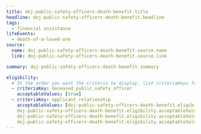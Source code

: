 ```yaml
---
title: doj-public-safety-officers-death-benefit.title
headline: doj-public-safety-officers-death-benefit.headline
tags:
  - financial assistance
lifeEvents:
  - death-of-a-loved-one
source:
  name: doj-public-safety-officers-death-benefit.source.name
  link: doj-public-safety-officers-death-benefit.source.link

summary: doj-public-safety-officers-death-benefit.summary

eligibility:
  # In the order you want the criteria to display, list criteriaKeys from the csv here, each followed by a comma-separated list of which values indicate eligibility for that criteria. Wrap individual values in quotes if they have inner commas.
  - criteriaKey: deceased_public_safety_officer
    acceptableValues: [true]
  - criteriaKey: applicant_relationship
    acceptableValues: [doj-public-safety-officers-death-benefit.eligibility.acceptableValues, 
    doj-public-safety-officers-death-benefit.eligibility.acceptableValues1, 
    doj-public-safety-officers-death-benefit.eligibility.acceptableValues2, 
    doj-public-safety-officers-death-benefit.eligibility.acceptableValues3]
---
```

